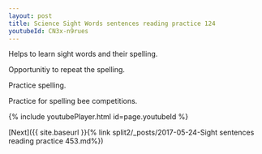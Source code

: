 ```yaml
---
layout: post
title: Science Sight Words sentences reading practice 124
youtubeId: CN3x-n9rues
---
```

 
 
Helps to learn sight words and their spelling.

Opportunitiy to repeat the spelling. 

Practice spelling. 
 
Practice for spelling bee competitions. 
 
{% include youtubePlayer.html id=page.youtubeId %}
 
 

[Next]({{ site.baseurl }}{% link  split2/_posts/2017-05-24-Sight sentences reading practice 453.md%})
 
